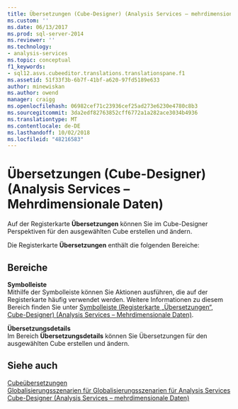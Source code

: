 ```yaml
---
title: Übersetzungen (Cube-Designer) (Analysis Services – mehrdimensionale Daten) | Microsoft-Dokumentation
ms.custom: ''
ms.date: 06/13/2017
ms.prod: sql-server-2014
ms.reviewer: ''
ms.technology:
- analysis-services
ms.topic: conceptual
f1_keywords:
- sql12.asvs.cubeeditor.translations.translationspane.f1
ms.assetid: 51f33f3b-6b7f-41bf-a620-97fd5189e633
author: minewiskan
ms.author: owend
manager: craigg
ms.openlocfilehash: 06982cef71c23936cef25ad273e6230e4780c8b3
ms.sourcegitcommit: 3da2edf82763852cff6772a1a282ace3034b4936
ms.translationtype: MT
ms.contentlocale: de-DE
ms.lasthandoff: 10/02/2018
ms.locfileid: "48216583"
---
```

# <a name="translations-cube-designer-analysis-services---multidimensional-data"></a>Übersetzungen (Cube-Designer) (Analysis Services – Mehrdimensionale Daten)
  Auf der Registerkarte **Übersetzungen** können Sie im Cube-Designer Perspektiven für den ausgewählten Cube erstellen und ändern.  
  
 Die Registerkarte **Übersetzungen** enthält die folgenden Bereiche:  
  
## <a name="panes"></a>Bereiche  
 **Symbolleiste**  
 Mithilfe der Symbolleiste können Sie Aktionen ausführen, die auf der Registerkarte häufig verwendet werden. Weitere Informationen zu diesem Bereich finden Sie unter [Symbolleiste &#40;Registerkarte „Übersetzungen“, Cube-Designer&#41; &#40;Analysis Services – Mehrdimensionale Daten&#41;](toolbar-translations-tab-cube-designer-analysis-services-multidimensional-data.md).  
  
 **Übersetzungsdetails**  
 Im Bereich **Übersetzungsdetails** können Sie Übersetzungen für den ausgewählten Cube erstellen und ändern.  
  
## <a name="see-also"></a>Siehe auch  
 [Cubeübersetzungen](multidimensional-models-olap-logical-cube-objects/cube-translations.md)   
 [Globalisierungsszenarien für Globalisierungsszenarien für Analysis Services](globalization-scenarios-for-analysis-services-multiidimensional.md)   
 [Cube-Designer &#40;Analysis Services – mehrdimensionale Daten&#41;](cube-designer-analysis-services-multidimensional-data.md)  
  
  
